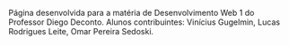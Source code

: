 Página desenvolvida para a matéria de Desenvolvimento Web 1 do Professor Diego Deconto. Alunos contribuintes: Vinícius Gugelmin, Lucas Rodrigues Leite, Omar Pereira Sedoski.
